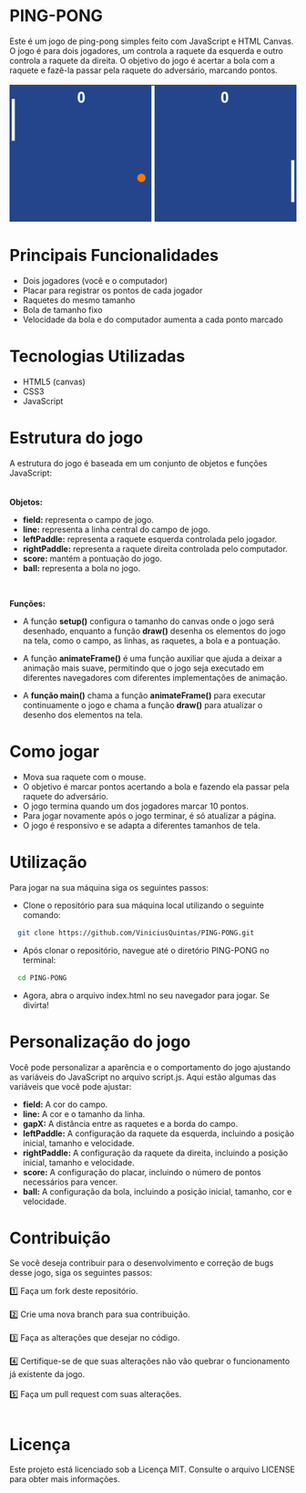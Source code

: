 # PING-PONG
Este é um jogo de ping-pong simples feito com JavaScript e HTML Canvas. O jogo é para dois jogadores, um controla a raquete da esquerda e outro controla a raquete da direita. O objetivo do jogo é acertar a bola com a raquete e fazê-la passar pela raquete do adversário, marcando pontos.
<br>
<br>
![page](screenshot/img.png)

# Principais Funcionalidades
- Dois jogadores (você e o computador)
- Placar para registrar os pontos de cada jogador
- Raquetes do mesmo tamanho
- Bola de tamanho fixo
- Velocidade da bola e do computador aumenta a cada ponto marcado

# Tecnologias Utilizadas
- HTML5 (canvas)
- CSS3
- JavaScript

# Estrutura do jogo
A estrutura do jogo é baseada em um conjunto de objetos e funções JavaScript: <br>
<br>
<br>
**Objetos:** 
- **field:** representa o campo de jogo.
- **line:** representa a linha central do campo de jogo.
- **leftPaddle:** representa a raquete esquerda controlada pelo jogador.
- **rightPaddle:** representa a raquete direita controlada pelo computador.
- **score:** mantém a pontuação do jogo.
- **ball:** representa a bola no jogo.
<br>

**Funções:**
<br>
- A função **setup()** configura o tamanho do canvas onde o jogo será desenhado, enquanto a função **draw()** desenha os elementos do jogo na tela, como o campo, as linhas, as raquetes, a bola e a pontuação.

- A função **animateFrame()** é uma função auxiliar que ajuda a deixar a animação mais suave, permitindo que o jogo seja executado em diferentes navegadores com diferentes implementações de animação.

- A **função main()** chama a função **animateFrame()** para executar continuamente o jogo e chama a função **draw()** para atualizar o desenho dos elementos na tela.

# Como jogar
- Mova sua raquete com o mouse.
- O objetivo é marcar pontos acertando a bola e fazendo ela passar pela raquete do adversário.
- O jogo termina quando um dos jogadores marcar 10 pontos.
- Para jogar novamente após o jogo terminar, é só atualizar a página.
- O jogo é responsivo e se adapta a diferentes tamanhos de tela.


# Utilização

Para jogar na sua máquina siga os seguintes passos:

- Clone o repositório para sua máquina local utilizando o seguinte comando:
```bash
  git clone https://github.com/ViniciusQuintas/PING-PONG.git
```
- Após clonar o repositório, navegue até o diretório PING-PONG no terminal:
```bash
  cd PING-PONG
```
- Agora, abra o arquivo index.html no seu navegador para jogar. Se divirta!

# Personalização do jogo
Você pode personalizar a aparência e o comportamento do jogo ajustando as variáveis do JavaScript no arquivo script.js. Aqui estão algumas das variáveis que você pode ajustar:
- **field:** A cor do campo.
- **line:** A cor e o tamanho da linha.
- **gapX:** A distância entre as raquetes e a borda do campo.
- **leftPaddle:** A configuração da raquete da esquerda, incluindo a posição inicial, tamanho e velocidade.
- **rightPaddle:** A configuração da raquete da direita, incluindo a posição inicial, tamanho e velocidade.
- **score:** A configuração do placar, incluindo o número de pontos necessários para vencer.
- **ball:** A configuração da bola, incluindo a posição inicial, tamanho, cor e velocidade.

# Contribuição
Se você deseja contribuir para o desenvolvimento e correção de bugs desse jogo, siga os seguintes passos:

1️⃣ Faça um fork deste repositório. 
<br>
<br>
2️⃣ Crie uma nova branch para sua contribuição. 
<br>
<br>
3️⃣ Faça as alterações que desejar no código. 
<br>
<br>
4️⃣  Certifique-se de que suas alterações não vão quebrar o funcionamento já existente da jogo. 
<br>
<br>
5️⃣ Faça um pull request com suas alterações. 
<br>
<br>

# Licença
Este projeto está licenciado sob a Licença MIT. Consulte o arquivo LICENSE para obter mais informações.
